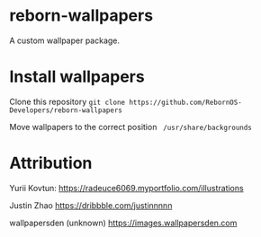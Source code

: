 # reborn-wallpapers
A custom wallpaper package.
# Install wallpapers
Clone this repository
```git clone https://github.com/RebornOS-Developers/reborn-wallpapers```

Move wallpapers to the correct position
``` /usr/share/backgrounds```

# Attribution 
Yurii Kovtun: https://radeuce6069.myportfolio.com/illustrations

Justin Zhao https://dribbble.com/justinnnnn

wallpapersden (unknown) https://images.wallpapersden.com
